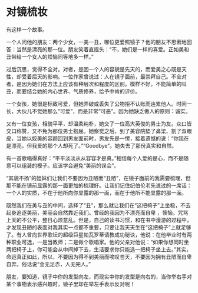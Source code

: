 # 对镜梳妆

有这样一个故事。 

一个人问他的朋友：两个少女，一美一丑，哪位更爱照镜子？他的朋友不思索地回答：当然是漂亮的那一位。朋友笑着直摇头：“不，她们是一样的喜爱。正如美和丑带给一个女人的烦恼同等地多一样。” 

过后沉思，觉得不全对。对者，是因一个人的容貌是先天的，而爱美之心既是天性，却受着后天的影响。一位作家曾说过：人在镜子面前，最崇拜自己。不全对者，是因为她们在方法上应该有种层次和程度的区别。模样不好，不能简单的叫丑，而要结合她的内心世界、气质修养，给予中肯的评价。 

一个女孩，她很是标致可爱，但她弄破或丢失了公物拒不认账而连累他人。时间一长，大伙儿不觉她那么“可爱”，而是非常“可恶”。因为她缺乏做人的原则：诚实。 

又有一位女孩，相貌平平，却温柔纯朴，她交了一位高大英俊的男士为友。众口皆交口称赞，又不免为那位男士抱屈。她察觉之后，到了美容院垫了鼻梁、割了双眼皮，当她以姣美的容颜回到男友面前时，男友先是一愣，接着遗憾的说：“你现在是漂亮，但我爱的那个人却死了。”“Goodbye”。她失去了那份真实和自然。 

有一首歌唱得真好：“平平淡淡从从容容才是真。”相信每个人爱的是心，而不是随意可以组装的模子。应该学会避免“美丽的误会”。 

“其貌不扬”的姐妹们让我们不要因为丑陋而“丑陋”，在镜子面前的我需要梳理，但那不能在镜前显露的那一面更加的梳理好。让我们记住纪伯伦老先说过的一席话：一个人的实质，不在于他所向你显露的那一面，而在于他所不能显露的那一面。 

既然我们在美与丑的中间，选择了“丑”，那么就让我们在“这把椅子”上坐稳，不去起身追逐美丽，美丽会自然靠近我们。曾经的我因为不漂亮而自卑 ，懊恼，咒骂上天的不公平，整日心烦意乱。但是，自己的读书习惯，和在书中漫游的过程中，才发现丑陋的表面对我其实一点都不重要，只要让我天天坐在“这把椅子”上就足够了。有人曾向世界歌坛的超级巨星帕瓦罗蒂请教成功秘诀，他说：在他毕业时有两种职业可选，一是当教师；二是做个歌唱家。他的父亲对他说：“如果你想同时坐两把椅子上，你可能会从中间掉下去，生活要求你只能选一把椅子坐上去。”其实，命运真正如此，所以，不要因为得不到美丽而唉叹苍天，不要因为拥有丑陋而自卑自弃。俗话说“金无足赤，人无完人。” 

朋友，要知道，镜子中你的发型向左，而现实中你的发型是向右的，当你举右手对某个事物表示感兴趣时，镜子里却在举左手表示反对呢！
 